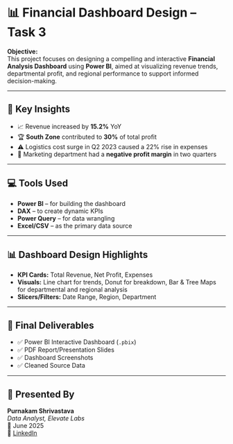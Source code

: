# 📊 Financial Dashboard Design – Task 3

**Objective:**  
This project focuses on designing a compelling and interactive **Financial Analysis Dashboard** using **Power BI**, aimed at visualizing revenue trends, departmental profit, and regional performance to support informed decision-making.

---

## 🧠 Key Insights

- 📈 Revenue increased by **15.2%** YoY
- 🏆 **South Zone** contributed to **30%** of total profit
- ⚠️ Logistics cost surge in Q2 2023 caused a 22% rise in expenses
- 🚫 Marketing department had a **negative profit margin** in two quarters

---

## 💻 Tools Used

- **Power BI** – for building the dashboard
- **DAX** – to create dynamic KPIs
- **Power Query** – for data wrangling
- **Excel/CSV** – as the primary data source

---

## 📊 Dashboard Design Highlights

- **KPI Cards:** Total Revenue, Net Profit, Expenses
- **Visuals:** Line chart for trends, Donut for breakdown, Bar & Tree Maps for departmental and regional analysis
- **Slicers/Filters:** Date Range, Region, Department

---

## 📄 Final Deliverables

- ✅ Power BI Interactive Dashboard (`.pbix`)
- ✅ PDF Report/Presentation Slides
- ✅ Dashboard Screenshots
- ✅ Cleaned Source Data

---

## 👤 Presented By

**Purnakam Shrivastava**  
_Data Analyst, Elevate Labs_  
📅 June 2025  
🔗 [LinkedIn](https://linkedin.com/in/purnakam)
